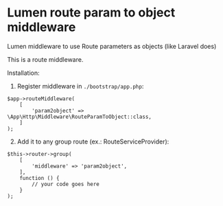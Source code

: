 # Lumen route param to object middleware
Lumen middleware to use Route parameters as objects (like Laravel does)

This is a route middleware.

Installation:

1. Register middleware in `./bootstrap/app.php`:
```
$app->routeMiddleware(
    [
        'param2object' => \App\Http\Middleware\RouteParamToObject::class,
    ]
);
```
2. Add it to any group route (ex.: RouteServiceProvider):
```
$this->router->group(
    [
        'middleware' => 'param2object',
    ],
    function () {
        // your code goes here
    }
);
```
